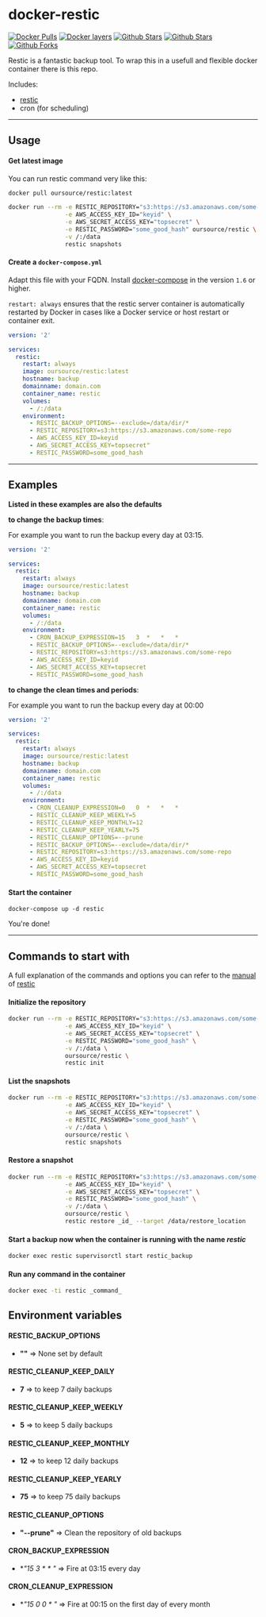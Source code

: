 # docker-restic

[![Docker Pulls](https://img.shields.io/docker/pulls/oursource/restic.svg)](https://hub.docker.com/r/oursource/restic/) [![Docker layers](https://images.microbadger.com/badges/image/oursource/restic.svg)](https://microbadger.com/images/oursource/restic) [![Github Stars](https://img.shields.io/github/stars/our-source/restic.svg?label=github%20%E2%98%85)](https://github.com/our-source/restic/) [![Github Stars](https://img.shields.io/github/contributors/our-source/restic.svg)](https://github.com/our-source/restic/) [![Github Forks](https://img.shields.io/github/forks/our-source/restic.svg?label=github%20forks)](https://github.com/our-source/restic/)

Restic is a fantastic backup tool. To wrap this in a usefull and flexible docker container there is this repo.

Includes:

* [restic](https://github.com/restic/restic)
* cron (for scheduling)

----

## Usage

#### Get latest image
You can run restic command very like this:

```bash
docker pull oursource/restic:latest
```

```bash
docker run --rm -e RESTIC_REPOSITORY="s3:https://s3.amazonaws.com/some-repo" \
                -e AWS_ACCESS_KEY_ID="keyid" \
                -e AWS_SECRET_ACCESS_KEY="topsecret" \
                -e RESTIC_PASSWORD="some_good_hash" oursource/restic \
                -v /:/data
                restic snapshots
```


#### Create a `docker-compose.yml`

Adapt this file with your FQDN. Install [docker-compose](https://docs.docker.com/compose/) in the version `1.6` or higher.

`restart: always` ensures that the restic server container is automatically restarted by Docker in cases like a Docker service or host restart or container exit.

```yaml
version: '2'

services:
  restic:
    restart: always
    image: oursource/restic:latest
    hostname: backup
    domainname: domain.com
    container_name: restic
    volumes:
      - /:/data
    environment:
      - RESTIC_BACKUP_OPTIONS=--exclude=/data/dir/*
      - RESTIC_REPOSITORY=s3:https://s3.amazonaws.com/some-repo
      - AWS_ACCESS_KEY_ID=keyid
      - AWS_SECRET_ACCESS_KEY=topsecret"
      - RESTIC_PASSWORD=some_good_hash
```

----

## Examples

__Listed in these examples are also the defaults__

__to change the backup times__:

For example you want to run the backup every day at 03:15.

```yaml
version: '2'

services:
  restic:
    restart: always
    image: oursource/restic:latest
    hostname: backup
    domainname: domain.com
    container_name: restic
    volumes:
      - /:/data
    environment:
      - CRON_BACKUP_EXPRESSION=15   3  *   *   *
      - RESTIC_BACKUP_OPTIONS=--exclude=/data/dir/*
      - RESTIC_REPOSITORY=s3:https://s3.amazonaws.com/some-repo
      - AWS_ACCESS_KEY_ID=keyid
      - AWS_SECRET_ACCESS_KEY=topsecret
      - RESTIC_PASSWORD=some_good_hash
```


__to change the clean times and periods__:

For example you want to run the backup every day at 00:00

```yaml
version: '2'

services:
  restic:
    restart: always
    image: oursource/restic:latest
    hostname: backup
    domainname: domain.com
    container_name: restic
    volumes:
      - /:/data
    environment:
      - CRON_CLEANUP_EXPRESSION=0   0  *   *   *
      - RESTIC_CLEANUP_KEEP_WEEKLY=5
      - RESTIC_CLEANUP_KEEP_MONTHLY=12
      - RESTIC_CLEANUP_KEEP_YEARLY=75
      - RESTIC_CLEANUP_OPTIONS=--prune
      - RESTIC_BACKUP_OPTIONS=--exclude=/data/dir/*
      - RESTIC_REPOSITORY=s3:https://s3.amazonaws.com/some-repo
      - AWS_ACCESS_KEY_ID=keyid
      - AWS_SECRET_ACCESS_KEY=topsecret
      - RESTIC_PASSWORD=some_good_hash
```

#### Start the container

    docker-compose up -d restic

You're done!

----

## Commands to start with

A full explanation of the commands and options you can refer to the [manual](https://restic.readthedocs.io/en/stable/index.html) of [restic](https://github.com/restic/restic)

#### Initialize the repository

```bash
docker run --rm -e RESTIC_REPOSITORY="s3:https://s3.amazonaws.com/some-repo" \
                -e AWS_ACCESS_KEY_ID="keyid" \
                -e AWS_SECRET_ACCESS_KEY="topsecret" \
                -e RESTIC_PASSWORD="some_good_hash" \
                -v /:/data \
                oursource/restic \
                restic init
```


#### List the snapshots

```bash
docker run --rm -e RESTIC_REPOSITORY="s3:https://s3.amazonaws.com/some-repo" \
                -e AWS_ACCESS_KEY_ID="keyid" \
                -e AWS_SECRET_ACCESS_KEY="topsecret" \
                -e RESTIC_PASSWORD="some_good_hash" \
                -v /:/data \
                oursource/restic \
                restic snapshots
```



#### Restore a snapshot

```bash
docker run --rm -e RESTIC_REPOSITORY="s3:https://s3.amazonaws.com/some-repo" \
                -e AWS_ACCESS_KEY_ID="keyid" \
                -e AWS_SECRET_ACCESS_KEY="topsecret" \
                -e RESTIC_PASSWORD="some_good_hash" \
                -v /:/data \
                oursource/restic \
                restic restore _id_ --target /data/restore_location
```

#### Start a backup now when the container is running with the name _restic_

```bash
docker exec restic supervisorctl start restic_backup
```

#### Run any command in the container

```bash
docker exec -ti restic _command_
```



## Environment variables

#### RESTIC_BACKUP_OPTIONS

  - **""** => None set by default

#### RESTIC_CLEANUP_KEEP_DAILY

  - **7** => to keep 7 daily backups

#### RESTIC_CLEANUP_KEEP_WEEKLY

  - **5** => to keep 5 daily backups

#### RESTIC_CLEANUP_KEEP_MONTHLY

  - **12** => to keep 12 daily backups

#### RESTIC_CLEANUP_KEEP_YEARLY

  - **75** => to keep 75 daily backups

#### RESTIC_CLEANUP_OPTIONS

  - **"--prune"** => Clean the repository of old backups

#### CRON_BACKUP_EXPRESSION

  - **"15   3  *   *   *"** => Fire at 03:15 every day

#### CRON_CLEANUP_EXPRESSION

  - **"15  0  0   *   *"** => Fire at 00:15 on the first day of every month
